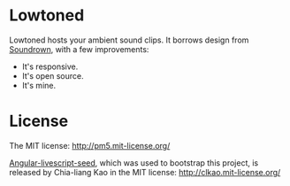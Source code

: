 
Lowtoned
========

Lowtoned hosts your ambient sound clips.  It borrows design from [Soundrown](http://soundrown.com/), with a few improvements:

* It's responsive.
* It's open source.
* It's mine.

# License

The MIT license: http://pm5.mit-license.org/

[Angular-livescript-seed](https://github.com/clkao/angular-livescript-seed), which was used to bootstrap this project, is released by Chia-liang Kao in the MIT license: http://clkao.mit-license.org/
